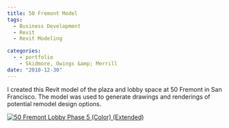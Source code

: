 ```yaml
---
title: 50 Fremont Model
tags:
  - Business Development
  - Revit
  - Revit Modeling

categories:
  - - portfolio
    - Skidmore, Owings &amp; Merrill
date: "2010-12-30"
---
```


I created this Revit model of the plaza and lobby space at 50 Fremont in San Francisco. The model was used to generate drawings and renderings of potential remodel design options.

[![](http://www.ericanastas.com/wp-content/uploads/2012/04/50-Fremont-Lobby-Phase-5-Color-Extended-636x421.jpg "50 Fremont Lobby Phase 5 (Color) (Extended)")](50-Fremont-Lobby-Phase-5-Color-Extended.jpg)
